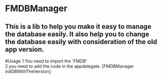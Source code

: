 # FMDBManager
## This is a lib to help you make it easy to manage the database easily. It also help you to change the database easily with consideration of the old app version.

#Usage
1.You need to import the 'FMDB'</br>
2.you need to add the code in the appdelegate. [FMDBManager initDBWithTheVersion];
